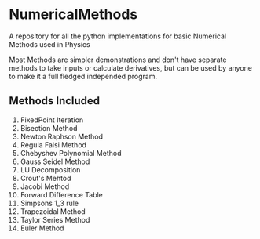 # NumericalMethods
A repository for all the python implementations for basic Numerical Methods used in Physics

Most Methods are simpler demonstrations and don't have separate methods to take inputs or calculate derivatives, but can be used by anyone to make it a full fledged independed program.

## Methods Included
1. FixedPoint Iteration <br>
2. Bisection Method <br>
3. Newton Raphson Method <br>
4. Regula Falsi Method <br>
5. Chebyshev Polynomial Method <br>
6. Gauss Seidel Method
7. LU Decomposition
8. Crout's Mehtod
9. Jacobi Method
10. Forward Difference Table
11. Simpsons 1_3 rule
12. Trapezoidal Method
13. Taylor Series Method
14. Euler Method
